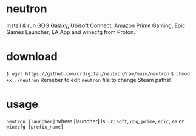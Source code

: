 # neutron
Install &amp; run GOG Galaxy, Ubisoft Connect, Amazon Prime Gaming, Epic Games Launcher, EA App and winecfg from Proton.
# download
`$ wget https://github.com/ordigital/neutron/raw/main/neutron`
`$ chmod +x ./neutron`
Remeber to edit `neutron` file to change Steam paths!
# usage
`neutron [launcher]`
where [launcher] is: `ubisoft`, `gog`, `prime`, `epic`, `ea` or `winecfg [prefix_name]`
